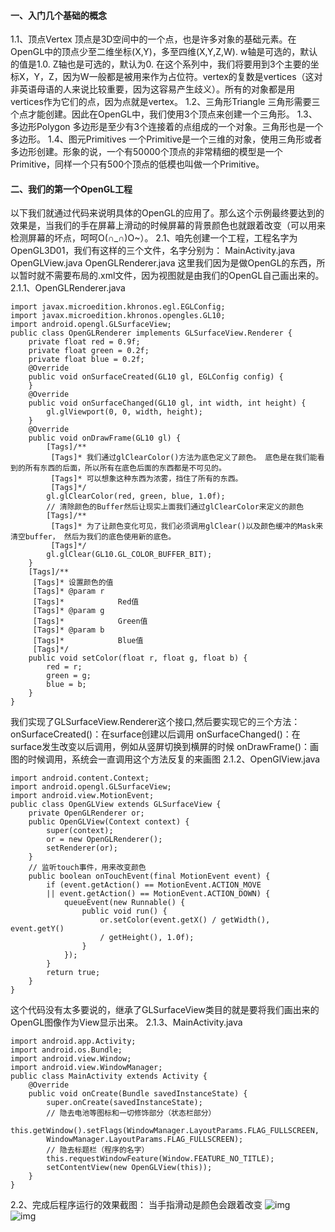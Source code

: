 #### 一、入门几个基础的概念
1.1、顶点Vertex
顶点是3D空间中的一个点，也是许多对象的基础元素。在OpenGL中的顶点少至二维坐标(X,Y)，多至四维(X,Y,Z,W). w轴是可选的，默认的值是1.0. Z轴也是可选的，默认为0. 在这个系列中，我们将要用到3个主要的坐标X，Y，Z，因为W一般都是被用来作为占位符。vertex的复数是vertices（这对非英语母语的人来说比较重要，因为这容易产生歧义）。所有的对象都是用vertices作为它们的点，因为点就是vertex。
1.2、三角形Triangle
三角形需要三个点才能创建。因此在OpenGL中，我们使用3个顶点来创建一个三角形。
1.3、多边形Polygon
多边形是至少有3个连接着的点组成的一个对象。三角形也是一个多边形。
1.4、图元Primitives
一个Primitive是一个三维的对象，使用三角形或者多边形创建。形象的说，一个有50000个顶点的非常精细的模型是一个Primitive，同样一个只有500个顶点的低模也叫做一个Primitive。
#### 二、我们的第一个OpenGL工程
以下我们就通过代码来说明具体的OpenGL的应用了。那么这个示例最终要达到的效果是，当我们的手在屏幕上滑动的时候屏幕的背景颜色也就跟着改变（可以用来检测屏幕的坏点，呵呵O(∩_∩)O~）。
2.1、咱先创建一个工程，工程名字为OpenGL3D01，我们有这样的三个文件，名字分别为：
MainActivity.java
OpenGLView.java
OpenGLRenderer.java
这里我们因为是做OpenGL的东西，所以暂时就不需要布局的.xml文件，因为视图就是由我们的OpenGL自己画出来的。
2.1.1、OpenGLRenderer.java
```  
import javax.microedition.khronos.egl.EGLConfig;
import javax.microedition.khronos.opengles.GL10;
import android.opengl.GLSurfaceView;
public class OpenGLRenderer implements GLSurfaceView.Renderer {
	private float red = 0.9f;
	private float green = 0.2f;
	private float blue = 0.2f;
	@Override
	public void onSurfaceCreated(GL10 gl, EGLConfig config) {
	}
	@Override
	public void onSurfaceChanged(GL10 gl, int width, int height) {
		gl.glViewport(0, 0, width, height);
	}
	@Override
	public void onDrawFrame(GL10 gl) {
		[Tags]/**
		 [Tags]* 我们通过glClearColor()方法为底色定义了颜色。 底色是在我们能看到的所有东西的后面，所以所有在底色后面的东西都是不可见的。
		 [Tags]* 可以想象这种东西为浓雾，挡住了所有的东西。
		 [Tags]*/
		gl.glClearColor(red, green, blue, 1.0f);
		// 清除颜色的Buffer然后让现实上面我们通过glClearColor来定义的颜色
		[Tags]/**
		 [Tags]* 为了让颜色变化可见，我们必须调用glClear()以及颜色缓冲的Mask来清空buffer， 然后为我们的底色使用新的底色。
		 [Tags]*/
		gl.glClear(GL10.GL_COLOR_BUFFER_BIT);
	}
	[Tags]/**
	 [Tags]* 设置颜色的值
	 [Tags]* @param r
	 [Tags]*            Red值
	 [Tags]* @param g
	 [Tags]*            Green值
	 [Tags]* @param b
	 [Tags]*            Blue值
	 [Tags]*/
	public void setColor(float r, float g, float b) {
		red = r;
		green = g;
		blue = b;
	}
}
```
我们实现了GLSurfaceView.Renderer这个接口,然后要实现它的三个方法：
onSurfaceCreated()：在surface创建以后调用
onSurfaceChanged()：在surface发生改变以后调用，例如从竖屏切换到横屏的时候
onDrawFrame()：画图的时候调用，系统会一直调用这个方法反复的来画图
2.1.2、OpenGlView.java
```  
import android.content.Context;
import android.opengl.GLSurfaceView;
import android.view.MotionEvent;
public class OpenGLView extends GLSurfaceView {
	private OpenGLRenderer or;
	public OpenGLView(Context context) {
		super(context);
		or = new OpenGLRenderer();
		setRenderer(or);
	}
	// 监听touch事件，用来改变颜色
	public boolean onTouchEvent(final MotionEvent event) {
		if (event.getAction() == MotionEvent.ACTION_MOVE
		|| event.getAction() == MotionEvent.ACTION_DOWN) {
			queueEvent(new Runnable() {
				public void run() {
					or.setColor(event.getX() / getWidth(), event.getY()
					/ getHeight(), 1.0f);
				}
			});
		}
		return true;
	}
}
```
这个代码没有太多要说的，继承了GLSurfaceView类目的就是要将我们画出来的OpenGL图像作为View显示出来。
2.1.3、MainActivity.java
```  
import android.app.Activity;
import android.os.Bundle;
import android.view.Window;
import android.view.WindowManager;
public class MainActivity extends Activity {
	@Override
	public void onCreate(Bundle savedInstanceState) {
		super.onCreate(savedInstanceState);
		// 隐去电池等图标和一切修饰部分（状态栏部分）
		this.getWindow().setFlags(WindowManager.LayoutParams.FLAG_FULLSCREEN,
		WindowManager.LayoutParams.FLAG_FULLSCREEN);
		// 隐去标题栏（程序的名字）
		this.requestWindowFeature(Window.FEATURE_NO_TITLE);
		setContentView(new OpenGLView(this));
	}
}
```
2.2、完成后程序运行的效果截图：
当手指滑动是颜色会跟着改变
![img](P)  
![img](P)  